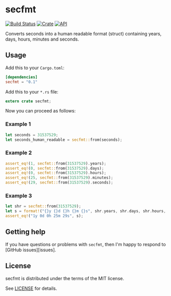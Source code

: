 # secfmt

[![Build Status](https://travis-ci.org/dirkeinecke/secfmt.svg?branch=master)](https://travis-ci.org/dirkeinecke/secfmt)
[![Crate](https://img.shields.io/crates/v/secfmt.svg)](https://crates.io/crates/secfmt)
[![API](https://docs.rs/secfmt/badge.svg)](https://docs.rs/secfmt)

Converts seconds into a human readable format (struct) containing years, days, hours, minutes and seconds.

## Usage

Add this to your `Cargo.toml`:

```toml
[dependencies]
secfmt = "0.1"
```

Add this to your `*.rs` file:

```rust
extern crate secfmt;
```

Now you can proceed as follows:

### Example 1

```rust
let seconds = 31537529;
let seconds_human_readable = secfmt::from(seconds);
```

### Example 2

```rust
assert_eq!(1, secfmt::from(31537529).years);
assert_eq!(0, secfmt::from(31537529).days);
assert_eq!(0, secfmt::from(31537529).hours);
assert_eq!(25, secfmt::from(31537529).minutes);
assert_eq!(29, secfmt::from(31537529).seconds);
```

### Example 3

```rust
let shr = secfmt::from(31537529);
let s = format!("{}y {}d {}h {}m {}s", shr.years, shr.days, shr.hours, shr.minutes, shr.seconds);
assert_eq!("1y 0d 0h 25m 29s", s);
```

## Getting help

If you have questions or problems with `secfmt`, then I'm happy to respond to [GitHub issues][issues].

## License

secfmt is distributed under the terms of the MIT license.

See [LICENSE](LICENSE) for details.
